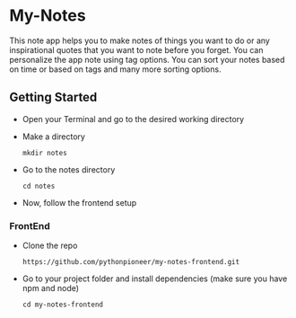 # My-Notes

This note app helps you to make notes of things you want to do or any inspirational quotes that you want to note before you forget. You can personalize the app note using tag options. You can sort your notes based on time or based on tags and many more sorting options.

## Getting Started

- Open your Terminal and go to the desired working directory
- Make a directory

      mkdir notes
  
- Go to the notes directory

      cd notes

- Now, follow the frontend setup

### FrontEnd

- Clone the repo

      https://github.com/pythonpioneer/my-notes-frontend.git

- Go to your project folder and install dependencies (make sure you have npm and node)

      cd my-notes-frontend
